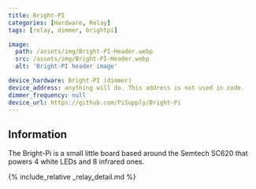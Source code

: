 ```yaml
---
title: Bright-PI
categories: [Hardware, Relay]
tags: [relay, dimmer, brightpi]

image:
  path: /assets/img/Bright-PI-Header.webp
  src: /assets/img/Bright-PI-Header.webp
  alt: 'Bright-PI header image'

device_hardware: Bright-PI (dimmer)
device_address: anything will do. This address is not used in code.
dimmer_frequency: null
device_url: https://github.com/PiSupply/Bright-Pi
---
```


## Information

The Bright-Pi is a small little board based around the Semtech SC620 that powers
4 white LEDs and 8 infrared ones.

{% include_relative _relay_detail.md %}
